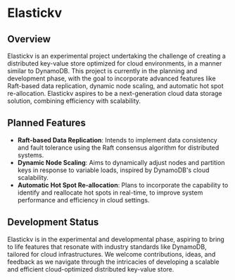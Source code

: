 # Elastickv

## Overview
Elastickv is an experimental project undertaking the challenge of creating a distributed key-value store optimized for cloud environments, in a manner similar to DynamoDB. This project is currently in the planning and development phase, with the goal to incorporate advanced features like Raft-based data replication, dynamic node scaling, and automatic hot spot re-allocation. Elastickv aspires to be a next-generation cloud data storage solution, combining efficiency with scalability.

## Planned Features
- **Raft-based Data Replication**: Intends to implement data consistency and fault tolerance using the Raft consensus algorithm for distributed systems.
- **Dynamic Node Scaling**: Aims to dynamically adjust nodes and partition keys in response to variable loads, inspired by DynamoDB's cloud scalability.
- **Automatic Hot Spot Re-allocation**: Plans to incorporate the capability to identify and reallocate hot spots in real-time, to improve system performance and efficiency in cloud settings.

## Development Status
Elastickv is in the experimental and developmental phase, aspiring to bring to life features that resonate with industry standards like DynamoDB, tailored for cloud infrastructures. We welcome contributions, ideas, and feedback as we navigate through the intricacies of developing a scalable and efficient cloud-optimized distributed key-value store.
